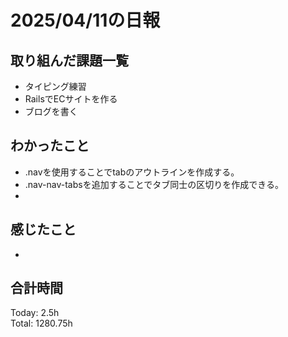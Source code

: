 # 2025/04/11の日報
## 取り組んだ課題一覧
* タイピング練習
*  RailsでECサイトを作る
*  ブログを書く
## わかったこと
* .navを使用することでtabのアウトラインを作成する。
* .nav-nav-tabsを追加することでタブ同士の区切りを作成できる。
* 
## 感じたこと
* 
##  合計時間 
Today: 2.5h<br>
Total: 1280.75h
